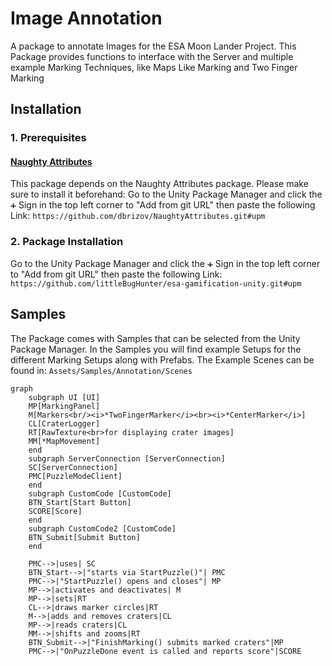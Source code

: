 # Image Annotation
A package to annotate Images for the ESA Moon Lander Project. This Package provides functions to interface with the Server and multiple example Marking Techniques, like Maps Like Marking and Two Finger Marking
## Installation
### 1. Prerequisites
#### [Naughty Attributes](https://github.com/dbrizov/NaughtyAttributes)
This package depends on the Naughty Attributes package. Please make sure to install it beforehand:
Go to the Unity Package Manager and click the `➕` Sign in the top left corner to "Add from git URL" then paste the following Link:
`https://github.com/dbrizov/NaughtyAttributes.git#upm`

### 2. Package Installation
Go to the Unity Package Manager and click the `➕` Sign in the top left corner to "Add from git URL" then paste the following Link:
`https://github.com/littleBugHunter/esa-gamification-unity.git#upm`

## Samples
The Package comes with Samples that can be selected from the Unity Package Manager. In the Samples you will find example Setups for the different Marking Setups along with Prefabs.
The Example Scenes can be found in: `Assets/Samples/Annotation/Scenes`

```mermaid
graph
    subgraph UI [UI]
    MP[MarkingPanel]
    M[Markers<br/><i>*TwoFingerMarker</i><br><i>*CenterMarker</i>]
    CL[CraterLogger]
    RT[RawTexture<br>for displaying crater images]
    MM[*MapMovement]
    end
    subgraph ServerConnection [ServerConnection]
    SC[ServerConnection]
    PMC[PuzzleModeClient]
    end
    subgraph CustomCode [CustomCode]
    BTN_Start[Start Button]
    SCORE[Score]
    end
    subgraph CustomCode2 [CustomCode]
    BTN_Submit[Submit Button]
    end
    
    PMC-->|uses| SC
    BTN_Start-->|"starts via StartPuzzle()"| PMC
    PMC-->|"StartPuzzle() opens and closes"| MP
    MP-->|activates and deactivates| M
    MP-->|sets|RT
    CL-->|draws marker circles|RT
    M-->|adds and removes craters|CL
    MP-->|reads craters|CL
    MM-->|shifts and zooms|RT
    BTN_Submit-->|"FinishMarking() submits marked craters"|MP
    PMC-->|"OnPuzzleDone event is called and reports score"|SCORE
```